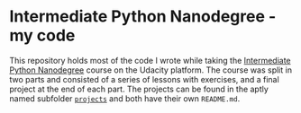 Intermediate Python Nanodegree - my code
========================================

This repository holds most of the code I wrote while
taking the
[Intermediate Python Nanodegree](https://www.udacity.com/course/intermediate-python-nanodegree--nd303)
course on the Udacity platform.
The course was split in two parts and consisted of a
series of lessons with exercises, and a final project
at the end of each part. The projects can be found in
the aptly named subfolder [`projects`](./projects)
and both have their own `README.md`.
